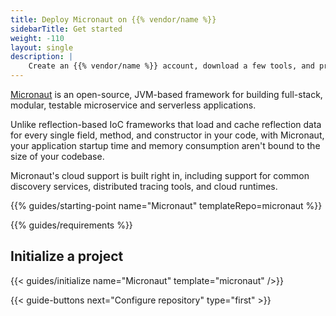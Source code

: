 ```yaml
---
title: Deploy Micronaut on {{% vendor/name %}}
sidebarTitle: Get started
weight: -110
layout: single
description: |
    Create an {{% vendor/name %}} account, download a few tools, and prepare to deploy Micronaut.
---
```


[Micronaut](https://micronaut.io/) is an open-source, JVM-based framework for building full-stack, modular, testable microservice and serverless applications.

Unlike reflection-based IoC frameworks that load and cache reflection data for every single field, method, and constructor in your code, with Micronaut, your application startup time and memory consumption aren't bound to the size of your codebase.

Micronaut's cloud support is built right in, including support for common discovery services, distributed tracing tools, and cloud runtimes.

{{% guides/starting-point name="Micronaut" templateRepo=micronaut %}}

{{% guides/requirements %}}

## Initialize a project

{{< guides/initialize name="Micronaut" template="micronaut" />}}

{{< guide-buttons next="Configure repository" type="first" >}}
